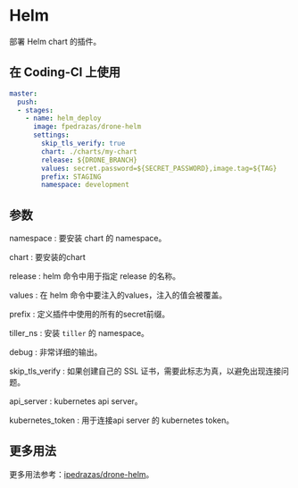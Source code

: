 # Helm

部署 Helm chart 的插件。

## 在 Coding-CI 上使用

```yml
master:
  push:
  - stages:
    - name: helm_deploy
      image: fpedrazas/drone-helm
      settings:
        skip_tls_verify: true
        chart: ./charts/my-chart
        release: ${DRONE_BRANCH}
        values: secret.password=${SECRET_PASSWORD},image.tag=${TAG}
        prefix: STAGING
        namespace: development

```

## 参数

namespace
: 要安装 chart 的 namespace。

chart
: 要安装的chart

release
: helm 命令中用于指定 release 的名称。

values
: 在 helm 命令中要注入的values，注入的值会被覆盖。

prefix
: 定义插件中使用的所有的secret前缀。

tiller_ns
: 安装 `tiller` 的 namespace。

debug
: 非常详细的输出。

skip_tls_verify
: 如果创建自己的 SSL 证书，需要此标志为真，以避免出现连接问题。

api_server
: kubernetes api server。

kubernetes_token
: 用于连接api server 的 kubernetes token。

## 更多用法

更多用法参考：[ipedrazas/drone-helm](https://github.com/ipedrazas/drone-helm)。
